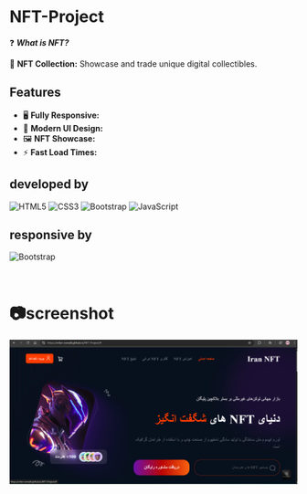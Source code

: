 # NFT-Project

❓ ***What is NFT?***

💎 **NFT Collection:** Showcase and trade unique digital collectibles.


## Features

- 🖥️ **Fully Responsive:** 
- 🎨 **Modern UI Design:** 
- 🖼️ **NFT Showcase:** 
- ⚡ **Fast Load Times:**




## developed by 

![HTML5](https://img.shields.io/badge/html5-%23E34F26.svg?style=for-the-badge&logo=html5&logoColor=white)
![CSS3](https://img.shields.io/badge/css3-%231572B6.svg?style=for-the-badge&logo=css3&logoColor=white)
![Bootstrap](https://img.shields.io/badge/bootstrap-%238511FA.svg?style=for-the-badge&logo=bootstrap&logoColor=white)
![JavaScript](https://img.shields.io/badge/javascript-%23323330.svg?style=for-the-badge&logo=javascript&logoColor=%23F7DF1E)


## responsive  by
![Bootstrap](https://img.shields.io/badge/bootstrap-%238511FA.svg?style=for-the-badge&logo=bootstrap&logoColor=white)

<br>

# 📷screenshot

<img src="./screenshot/NFT1.png" alt="NFT Project Screenshot" class="screenshot">
